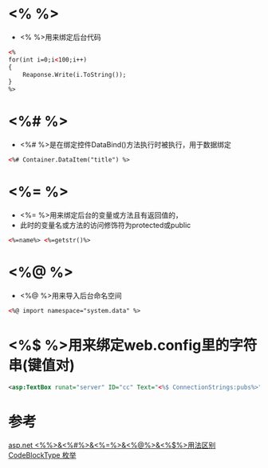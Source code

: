 # <% %>

* <% %>用来绑定后台代码

```xml
<%
for(int i=0;i<100;i++)
{
    Reaponse.Write(i.ToString());
}
%>
```

# <%# %>

* <%# %>是在绑定控件DataBind()方法执行时被执行，用于数据绑定

```xml
<%# Container.DataItem("title") %>
```

# <%= %>

* <%= %>用来绑定后台的变量或方法且有返回值的，
* 此时的变量名或方法的访问修饰符为protected或public

```xml
<%=name%> <%=getstr()%>
```

# <%@ %>

* <%@ %>用来导入后台命名空间

```xml
<%@ import namespace="system.data" %>
```

# <%$ %>用来绑定web.config里的字符串(键值对)

```xml
<asp:TextBox runat="server" ID="cc" Text="<%$ ConnectionStrings:pubs%>"></asp:TextBox>
```

# 参考

[asp.net <%%>&<%#%>&<%=%>&<%@%>&<%$%>用法区别](https://blog.csdn.net/mascf/article/details/47215871)
[CodeBlockType 枚举](https://docs.microsoft.com/zh-cn/dotnet/api/system.web.ui.codeblocktype?view=netframework-4.8)